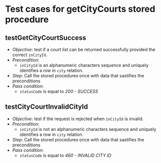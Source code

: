 Test cases for getCityCourts stored procedure
===

testGetCityCourtSuccess
---
+ _Objective_: test if a court list can be returned successfully provided the correct `inCityId`.
+ _Precondition_:
    + `inCityId` is an alphanumeric characters sequence and uniquely identifies a row in `city` relation.
+ _Step_: Call the stored procedures once with data that sastifies the preconditions
+ _Pass condition_:
    + `statusCode` is equal to *200 - SUCCESS*


testCityCourtInvalidCityId
---
+ _Objective_: test if the request is rejected when `inCityId` is invalid.
+ _Precondition_:
    + `inCityId` is not an alphanumeric characters sequence and uniquely identifies a row in `city` relation.
+ _Step_: Call the stored procedures once with data that sastifies the preconditions
+ _Pass condition_:
    + `statusCode` is equal to *460 - INVALID CITY ID*
